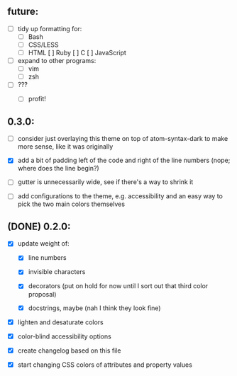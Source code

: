 ## future:

- [ ] tidy up formatting for:
  - [ ] Bash
  - [ ] CSS/LESS
  - [ ] HTML
    [ ] Ruby
    [ ] C
    [ ] JavaScript

- [ ] expand to other programs:
  - [ ] vim
  - [ ] zsh

- [ ] ???
  - [ ] profit!


## 0.3.0:

- [ ] consider just overlaying this theme on top of atom-syntax-dark to make more sense, like it was originally

- [x] add a bit of padding left of the code and right of the line numbers (nope; where does the line begin?)

- [ ] gutter is unnecessarily wide, see if there's a way to shrink it

- [ ] add configurations to the theme, e.g. accessibility and an easy way to pick the two main colors themselves


## (DONE) 0.2.0:

- [x] update weight of:
  - [x] line numbers
  - [x] invisible characters
  - [x] decorators (put on hold for now until I sort out that third color proposal)
  - [x] docstrings, maybe (nah I think they look fine)


- [x] lighten and desaturate colors

- [x] color-blind accessibility options

- [x] create changelog based on this file

- [x] start changing CSS colors of attributes and property values
